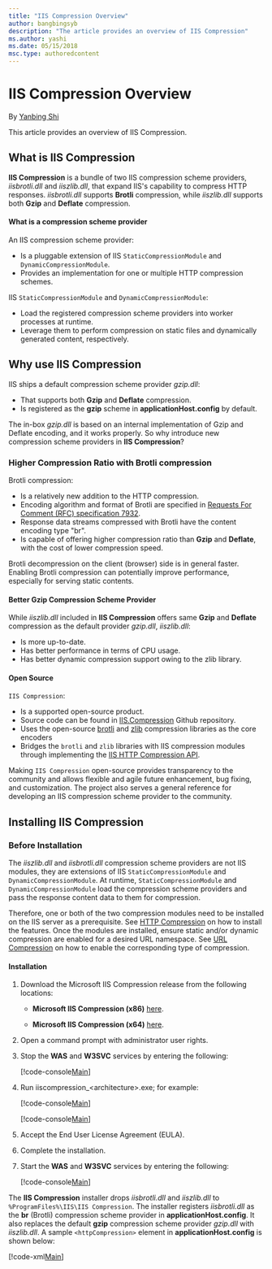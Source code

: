 ```yaml
---
title: "IIS Compression Overview"
author: bangbingsyb
description: "The article provides an overview of IIS Compression"
ms.author: yashi
ms.date: 05/15/2018
msc.type: authoredcontent
---
```


# IIS Compression Overview

By [Yanbing Shi](https://github.com/bangbingsyb)

This article provides an overview of IIS Compression.

## What is IIS Compression

**IIS Compression** is a bundle of two IIS compression scheme providers, *iisbrotli.dll* and *iiszlib.dll*, that expand IIS's capability to compress HTTP responses.
*iisbrotli.dll* supports **Brotli** compression, while *iiszlib.dll* supports both **Gzip** and **Deflate** compression.

#### What is a compression scheme provider

An IIS compression scheme provider:

- Is a pluggable extension of IIS `StaticCompressionModule` and `DynamicCompressionModule`.
- Provides an implementation for one or multiple HTTP compression schemes.

IIS `StaticCompressionModule` and `DynamicCompressionModule`:

- Load the registered compression scheme providers into worker processes at runtime.
- Leverage them to perform compression on static files and dynamically generated content, respectively.

## Why use IIS Compression

IIS ships a default compression scheme provider *gzip.dll*:

- That supports both **Gzip** and **Deflate** compression.
- Is registered as the **gzip** scheme in **applicationHost.config** by default.

The in-box *gzip.dll* is based on an internal implementation of Gzip and Deflate encoding, and it works properly. So why introduce new compression scheme providers in **IIS Compression**?

### Higher Compression Ratio with Brotli compression

Brotli compression:

- Is a relatively new addition to the HTTP compression.
- Encoding algorithm and format of Brotli are specified in [Requests For Comment (RFC) specification 7932](https://www.ietf.org/rfc/rfc7932.txt).
- Response data streams compressed with Brotli have the content encoding type "br".
- Is capable of offering higher compression ratio than **Gzip** and **Deflate**, with the cost of lower compression speed.

Brotli decompression on the client (browser) side is in general faster. Enabling Brotli compression can potentially improve performance, especially for serving static contents.

#### Better Gzip Compression Scheme Provider

While *iiszlib.dll* included in **IIS Compression** offers same **Gzip** and **Deflate** compression as the default provider *gzip.dll*, *iiszlib.dll*:

- Is more up-to-date.
- Has better performance in terms of CPU usage.
- Has better dynamic compression support owing to the zlib library.

#### Open Source

`IIS Compression`:

- Is a supported open-source product.
- Source code can be found in [IIS.Compression](https://github.com/Microsoft/IIS.Compression) Github repository.
- Uses the open-source [brotli](https://github.com/google/brotli) and [zlib](https://zlib.net/) compression libraries as the core encoders
- Bridges the `brotli` and `zlib` libraries with IIS compression modules through implementing the [IIS HTTP Compression API](https://msdn.microsoft.com/library/dd692872.aspx).

Making `IIS Compression` open-source provides transparency to the community and allows flexible and agile future enhancement, bug fixing, and customization. The project also serves a general reference for developing an IIS compression scheme provider to the community.

## Installing IIS Compression

### Before Installation

The *iiszlib.dll* and *iisbrotli.dll* compression scheme providers are not IIS modules, they are extensions of IIS `StaticCompressionModule` and `DynamicCompressionModule`. At runtime, `StaticCompressionModule` and `DynamicCompressionModule` load the compression scheme providers and pass the response content data to them for compression.

Therefore, one or both of the two compression modules need to be installed on the IIS server as a prerequisite. See [HTTP Compression](../../configuration/system.webserver/httpcompression/index.md) on how to install the features.
Once the modules are installed, ensure static and/or dynamic compression are enabled for a desired URL namespace. See [URL Compression](/iis/configuration/system.webserver/urlcompression) on how to enable the corresponding type of compression.

#### Installation

1. Download the Microsoft IIS Compression release from the following locations:

    - **Microsoft IIS Compression (x86)** [here](https://download.microsoft.com/download/6/1/C/61CC0718-ED0E-4351-BC54-46495EBF5CC3/iiscompression_x86.msi).

    - **Microsoft IIS Compression (x64)** [here](https://download.microsoft.com/download/6/1/C/61CC0718-ED0E-4351-BC54-46495EBF5CC3/iiscompression_amd64.msi).

2. Open a command prompt with administrator user rights.

3. Stop the **WAS** and **W3SVC** services by entering the following:

    [!code-console[Main](iis-compression-overview/samples/stop_was_w3svc.cmd)]

4. Run iiscompression\_&lt;architecture&gt;.exe; for example:

    [!code-console[Main](iis-compression-overview/samples/install_iiscompression_msi_x86.cmd)]

    [!code-console[Main](iis-compression-overview/samples/install_iiscompression_msi_x64.cmd)]

5. Accept the End User License Agreement (EULA).

6. Complete the installation.

7. Start the **WAS** and **W3SVC** services by entering the following:

    [!code-console[Main](iis-compression-overview/samples/start_was_w3svc.cmd)]

The **IIS Compression** installer drops *iisbrotli.dll* and *iiszlib.dll* to `%ProgramFiles%\IIS\IIS Compression`.
The installer registers *iisbrotli.dll* as the **br** (Brotli) compression scheme provider in **applicationHost.config**. It also replaces the default **gzip** compression scheme provider *gzip.dll* with *iiszlib.dll*. A sample `<httpCompression>` element in **applicationHost.config** is shown below:  

[!code-xml[Main](iis-compression-overview/samples/iiscompression-installer-config.xml)]
